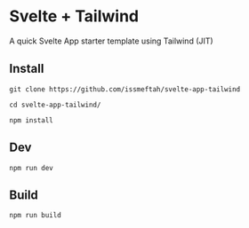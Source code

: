 # Svelte + Tailwind

A quick Svelte App starter template using Tailwind (JIT)

## Install
```
git clone https://github.com/issmeftah/svelte-app-tailwind

cd svelte-app-tailwind/

npm install
```

## Dev
`npm run dev`

## Build
`npm run build`